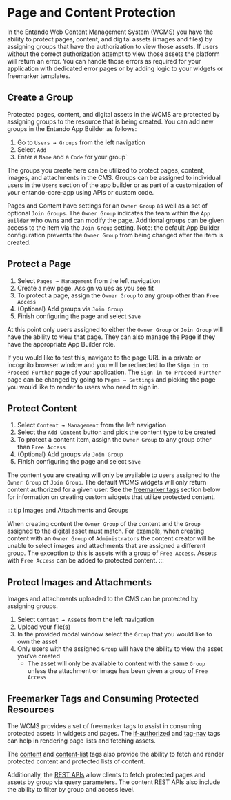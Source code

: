 # Page and Content Protection

In the Entando Web Content Management System (WCMS) you have the ability to protect pages, content, and digital assets (images and files) by assigning groups that have the authorization to view those assets. If users without the correct authorization attempt to view those assets the platform will return an error. You can handle those errors as required for your application with dedicated error pages or by adding logic to your widgets or freemarker templates.

## Create a Group
Protected pages, content, and digital assets in the WCMS are protected by assigning groups to the resource that is being created. You can add new groups in the Entando App Builder as follows:

1. Go to `Users → Groups` from the left navigation
1. Select `Add`
1. Enter a `Name` and a `Code` for your group`

The groups you create here can be utilized to protect pages, content, images, and attachments in the CMS. Groups can be assigned to individual users in the `Users` section of the app builder or as part of a customization of your entando-core-app using APIs or custom code.

Pages and Content have settings for an `Owner Group` as well as a set of optional `Join Groups`. The `Owner Group` indicates the team within the `App Builder` who owns and can modify the page. Additional groups can be given access to the item via the `Join Group` setting. Note: the default App Builder configuration prevents the `Owner Group` from being changed after the item is created.

## Protect a Page
1. Select `Pages → Management` from the left navigation
1. Create a new page. Assign values as you see fit
1. To protect a page, assign the `Owner Group` to any group other than `Free Access`
1. (Optional) Add groups via `Join Group`
1. Finish configuring the page and select `Save`

At this point only users assigned to either the `Owner Group` or `Join Group` will have the ability to view that page. They can also manage the Page if they have the appropriate App Builder role.

If you would like to test this, navigate to the page URL in a private or incognito browser window and you will be redirected to the `Sign in to Proceed Further` page of your application.
The `Sign in to Proceed Further` page can be changed by going to `Pages → Settings` and picking the page you would like to render to users who need to sign in.

## Protect Content

1. Select `Content → Management` from the left navigation
1. Select the `Add Content` button and pick the content type to be created
1. To protect a content item, assign the `Owner Group` to any group other than `Free Access`
1. (Optional) Add groups via `Join Group`
1. Finish configuring the page and select `Save`

The content you are creating will only be available to users assigned to the `Owner Group` of `Join Group`. The default WCMS widgets will only return content authorized for a given user. See the [freemarker tags](#freemarker-tags-and-consuming-protected-resources) section below for information on creating custom widgets that utilize protected content.

::: tip Images and Attachments and Groups

When creating content the `Owner Group` of the content and the `Group` assigned to the digital asset must match. For example, when creating content with an `Owner Group` of `Administrators` the content creator will be unable to select images and attachments that are assigned a different group. The exception to this is assets with a group of `Free Access`. Assets with `Free Access` can be added to protected content.
:::

## Protect Images and Attachments

Images and attachments uploaded to the CMS can be protected by assigning groups.

1. Select `Content → Assets` from the left navigation
2. Upload your file(s)
3. In the provided modal window select the `Group` that you would like to own the asset
4. Only users with the assigned `Group` will have the ability to view the asset you've created
   - The asset will only be available to content with the same `Group` unless the attachment or image has been given a group of `Free Access`


## Freemarker Tags and Consuming Protected Resources

The WCMS provides a set of freemarker tags to assist in consuming protected assets in widgets and pages. The [if-authorized](../../docs/reference/freemarker-tags/freemarker-core-tags.md#tag-ifauthorized) and [tag-nav](../../docs/reference/freemarker-tags/freemarker-core-tags.md#tag-nav) tags can help in rendering page lists and fetching assets.

The [content](../../docs/reference/freemarker-tags/freemarker-JACMS-tags.md#tag-content) and [content-list](../../docs/reference/freemarker-tags/freemarker-JACMS-tags.md#tag-contentlist) tags also provide the ability to fetch and render protected content and protected lists of content.


Additionally, the  [REST APIs](../../docs/consume-an-app/entando-apis.md) allow clients to fetch protected pages and assets by group via query parameters. The content REST APIs also include the ability to filter by group and access level.
